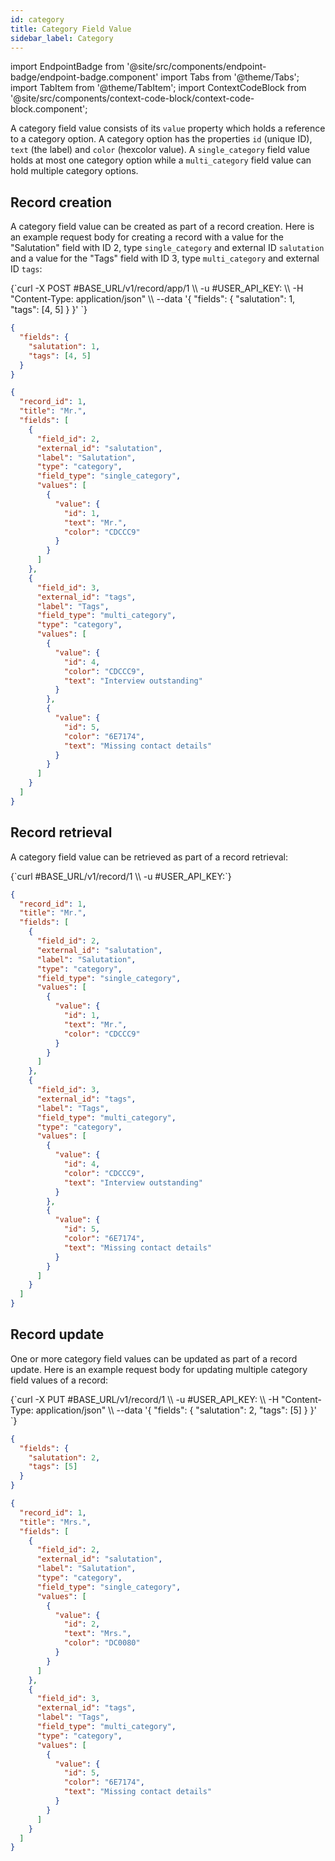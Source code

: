 ```yaml
---
id: category
title: Category Field Value
sidebar_label: Category
---
```


import EndpointBadge from '@site/src/components/endpoint-badge/endpoint-badge.component'
import Tabs from '@theme/Tabs';
import TabItem from '@theme/TabItem';
import ContextCodeBlock from '@site/src/components/context-code-block/context-code-block.component';

A category field value consists of its `value` property which holds a reference to a category option. A category option has the properties `id` (unique ID), `text` (the label) and `color` (hexcolor value). A `single_category` field value holds at most one category option while a `multi_category` field value can hold multiple category options.

## Record creation

<EndpointBadge method="POST" url="https://api.tapeapp.com/v1/record/app/{app_id}" />

A category field value can be created as part of a record creation. Here is an example request body for creating a record with a value for the "Salutation" field with ID 2, type `single_category` and external ID `salutation` and a value for the "Tags" field with ID 3, type `multi_category` and external ID `tags`:

<Tabs defaultValue="curl">

<TabItem value="curl" label="cURL">
<ContextCodeBlock language="shell" title='➡️      Request'>
{`curl -X POST #BASE_URL/v1/record/app/1 \\
  -u #USER_API_KEY: \\
  -H "Content-Type: application/json" \\
  --data '{
    "fields": {
      "salutation": 1,
      "tags": [4, 5]
    }
  }' 
`}
</ContextCodeBlock>
</TabItem>

<TabItem value="json" label="JSON">

```json title="➡️      Request">
{
  "fields": {
    "salutation": 1,
    "tags": [4, 5]
  }
}
```

</TabItem>
</Tabs>

```json title="⬅️      Response"
{
  "record_id": 1,
  "title": "Mr.",
  "fields": [
    {
      "field_id": 2,
      "external_id": "salutation",
      "label": "Salutation",
      "type": "category",
      "field_type": "single_category",
      "values": [
        {
          "value": {
            "id": 1,
            "text": "Mr.",
            "color": "CDCCC9"
          }
        }
      ]
    },
    {
      "field_id": 3,
      "external_id": "tags",
      "label": "Tags",
      "field_type": "multi_category",
      "type": "category",
      "values": [
        {
          "value": {
            "id": 4,
            "color": "CDCCC9",
            "text": "Interview outstanding"
          }
        },
        {
          "value": {
            "id": 5,
            "color": "6E7174",
            "text": "Missing contact details"
          }
        }
      ]
    }
  ]
}
```

## Record retrieval

<EndpointBadge method="GET" url="https://api.tapeapp.com/v1/record/{record_id}" />

A category field value can be retrieved as part of a record retrieval:

<ContextCodeBlock language="shell" title='➡️      Request'>
{`curl #BASE_URL/v1/record/1 \\
  -u #USER_API_KEY:`}
</ContextCodeBlock>

```json title='⬅️      Response'
{
  "record_id": 1,
  "title": "Mr.",
  "fields": [
    {
      "field_id": 2,
      "external_id": "salutation",
      "label": "Salutation",
      "type": "category",
      "field_type": "single_category",
      "values": [
        {
          "value": {
            "id": 1,
            "text": "Mr.",
            "color": "CDCCC9"
          }
        }
      ]
    },
    {
      "field_id": 3,
      "external_id": "tags",
      "label": "Tags",
      "field_type": "multi_category",
      "type": "category",
      "values": [
        {
          "value": {
            "id": 4,
            "color": "CDCCC9",
            "text": "Interview outstanding"
          }
        },
        {
          "value": {
            "id": 5,
            "color": "6E7174",
            "text": "Missing contact details"
          }
        }
      ]
    }
  ]
}
```

## Record update

<EndpointBadge method="PUT" url="https://api.tapeapp.com/v1/record/{record_id}" />

One or more category field values can be updated as part of a record update. Here is an example request body for updating multiple category field values of a record:

<Tabs defaultValue="curl">

<TabItem value="curl" label="cURL">
<ContextCodeBlock language="shell" title='➡️      Request'>
{`curl -X PUT #BASE_URL/v1/record/1 \\
  -u #USER_API_KEY: \\
  -H "Content-Type: application/json" \\
  --data '{
    "fields": {
      "salutation": 2,
      "tags": [5]
    }
  }' 
`}
</ContextCodeBlock>
</TabItem>

<TabItem value="json" label="JSON">

```json title="➡️      Request">
{
  "fields": {
    "salutation": 2,
    "tags": [5]
  }
}
```

</TabItem>
</Tabs>

```json title='⬅️      Response'
{
  "record_id": 1,
  "title": "Mrs.",
  "fields": [
    {
      "field_id": 2,
      "external_id": "salutation",
      "label": "Salutation",
      "type": "category",
      "field_type": "single_category",
      "values": [
        {
          "value": {
            "id": 2,
            "text": "Mrs.",
            "color": "DC0080"
          }
        }
      ]
    },
    {
      "field_id": 3,
      "external_id": "tags",
      "label": "Tags",
      "field_type": "multi_category",
      "type": "category",
      "values": [
        {
          "value": {
            "id": 5,
            "color": "6E7174",
            "text": "Missing contact details"
          }
        }
      ]
    }
  ]
}
```
